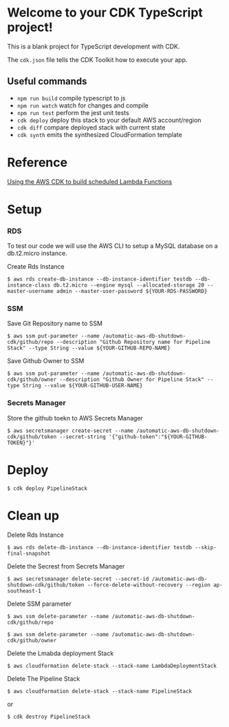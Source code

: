 # Welcome to your CDK TypeScript project!

This is a blank project for TypeScript development with CDK.

The `cdk.json` file tells the CDK Toolkit how to execute your app.

## Useful commands

- `npm run build` compile typescript to js
- `npm run watch` watch for changes and compile
- `npm run test` perform the jest unit tests
- `cdk deploy` deploy this stack to your default AWS account/region
- `cdk diff` compare deployed stack with current state
- `cdk synth` emits the synthesized CloudFormation template

# Reference

[Using the AWS CDK to build scheduled Lambda Functions][maarten_thoelen]

# Setup

### **RDS**

To test our code we will use the AWS CLI to setup a MySQL database on a db.t2.micro instance.

Create Rds Instance

    $ aws rds create-db-instance --db-instance-identifier testdb --db-instance-class db.t2.micro --engine mysql --allocated-storage 20 --master-username admin --master-user-password ${YOUR-RDS-PASSWORD}

### **SSM**

Save Git Repository name to SSM

    $ aws ssm put-parameter --name /automatic-aws-db-shutdown-cdk/github/repo --description "Github Repository name for Pipeline Stack" --type String --value ${YOUR-GITHUB-REPO-NAME}

Save Github Owner to SSM

    $ aws ssm put-parameter --name /automatic-aws-db-shutdown-cdk/github/owner --description "Github Owner for Pipeline Stack" --type String --value ${YOUR-GITHUB-USER-NAME}

### **Secrets Manager**

Store the github toekn to AWS Secrets Manager

    $ aws secretsmanager create-secret --name /automatic-aws-db-shutdown-cdk/github/token --secret-string '{"github-token":"${YOUR-GITHUB-TOKEN}"}'

# Deploy

    $ cdk deploy PipelineStack

# Clean up

Delete Rds Instance

    $ aws rds delete-db-instance --db-instance-identifier testdb --skip-final-snapshot

Delete the Secrest from Secrets Manager

    $ aws secretsmanager delete-secret --secret-id /automatic-aws-db-shutdown-cdk/github/token --force-delete-without-recovery --region ap-southeast-1

Delete SSM parameter

    $ aws ssm delete-parameter --name /automatic-aws-db-shutdown-cdk/github/repo

    $ aws ssm delete-parameter --name /automatic-aws-db-shutdown-cdk/github/owner

Delete the Lmabda deployment Stack

    $ aws cloudformation delete-stack --stack-name LambdaDeploymentStack

Delete The Pipeline Stack

    $ aws cloudformation delete-stack --stack-name PipelineStack

or

    $ cdk destroy PipelineStack

<!-- Reference -->

[maarten_thoelen]: https://medium.com/hatchsoftware/using-the-aws-cdk-to-build-scheduled-lambda-functions-13eb1674586e
